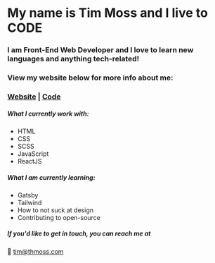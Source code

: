 # My name is Tim Moss and I live to CODE

### I am Front-End Web Developer and I love to learn new languages and anything tech-related!

### View my website below for more info about me:
### [Website](https://thmoss.com/) | [Code](https://github.com/tmoss0/Portfolio-Website)

##### What I currently work with:
- HTML
- CSS
- SCSS
- JavaScript
- ReactJS

##### What I am currently learning:
- Gatsby
- Tailwind
- How to not suck at design
- Contributing to open-source

##### If you'd like to get in touch, you can reach me at

:email: tim@thmoss.com


<!--
**tmoss0/tmoss0** is a ✨ _special_ ✨ repository because its `README.md` (this file) appears on your GitHub profile.

Here are some ideas to get you started:

- 🔭 I’m currently working on ...
- 🌱 I’m currently learning ...
- 👯 I’m looking to collaborate on ...
- 🤔 I’m looking for help with ...
- 💬 Ask me about ...
- 📫 How to reach me: ...
- 😄 Pronouns: ...
- ⚡ Fun fact: ...
-->
